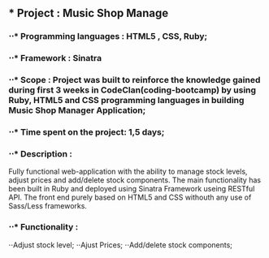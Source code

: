 ##  * Project : Music Shop Manage
###  ⋅⋅* Programming languages : HTML5 , CSS, Ruby;
###  ⋅⋅* Framework : Sinatra

### ⋅⋅* Scope : Project was built to reinforce the knowledge gained during first 3 weeks in CodeClan(coding-bootcamp) by using Ruby, HTML5 and CSS programming languages in building Music Shop Manager Application;

### ⋅⋅* Time spent on the project: 1,5 days;


### ⋅⋅* Description : 
Fully functional web-application with the ability to manage stock levels, adjust prices and add/delete stock components. The main functionality has been built in Ruby and deployed using Sinatra Framework useing RESTful API. The front end purely based on HTML5 and CSS withouth any use of Sass/Less frameworks. 

### ⋅⋅* Functionality : 

  ⋅⋅Adjust stock level;
  ⋅⋅Ajust Prices;
  ⋅⋅Add/delete stock components;
